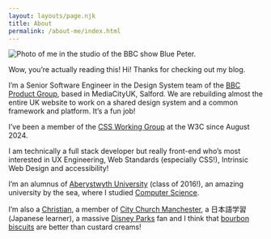 ```yaml
---
layout: layouts/page.njk
title: About
permalink: /about-me/index.html
---
```


![Photo of me in the studio of the BBC show Blue Peter.](/images/about-me.jpg)

Wow, you’re actually reading this! Hi! Thanks for checking out my blog.

I’m a Senior Software Engineer in the Design System team of the [BBC Product Group](https://careers.bbc.co.uk/content/What-We-Do/?locale=en_GB), based in MediaCityUK, Salford. We are rebuilding almost the entire UK website to work on a shared design system and a common framework and platform. It’s a fun job!

I’ve been a member of the [CSS Working Group](https://www.w3.org/Style/CSS/) at the W3C since August 2024.

I am technically a full stack developer but really front-end who’s most interested in UX Engineering, Web Standards (especially CSS!), Intrinsic Web Design and accessibility!

I’m an alumnus of [Aberystwyth University](https://www.aber.ac.uk/) (class of 2016!), an amazing university by the sea, where I studied [Computer Science](https://courses.aber.ac.uk/undergraduate/computer-science-degree-with-industrial-year/).

I’m also a [Christian](https://talksat.withgoogle.com/talk/making-sense-of-god-an-invitation-to-the-skeptical), a member of [City Church Manchester](http://www.citychurchmanchester.org/), a <span lang="ja">日本語学習</span> (Japanese learner), a massive [Disney Parks](https://en.wikipedia.org/wiki/Walt_Disney_Imagineering) fan and I think that [bourbon biscuits](https://en.wikipedia.org/wiki/Bourbon_biscuit) are better than custard creams!
